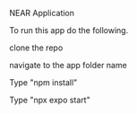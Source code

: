 NEAR Application

To run this app do the following.

clone the repo

navigate to the app folder name

Type "npm install"

Type "npx expo start"

